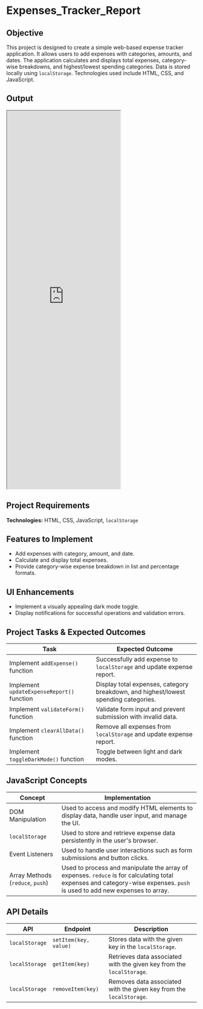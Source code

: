 # Expenses_Tracker_Report

## Objective
This project is designed to create a simple web-based expense tracker application. It allows users to add expenses with categories, amounts, and dates. The application calculates and displays total expenses, category-wise breakdowns, and highest/lowest spending categories. Data is stored locally using `localStorage`. Technologies used include HTML, CSS, and JavaScript.

## Output
<iframe src="https://niat-web.github.io/Expenses_Tracker_Report/" height="1000" width="300" title="Expenses_Tracker_Report"></iframe>

## Project Requirements
**Technologies:** HTML, CSS, JavaScript, `localStorage`

## Features to Implement
- Add expenses with category, amount, and date.
- Calculate and display total expenses.
- Provide category-wise expense breakdown in list and percentage formats.

## UI Enhancements
- Implement a visually appealing dark mode toggle.
- Display notifications for successful operations and validation errors.

## Project Tasks & Expected Outcomes
| Task | Expected Outcome |
|------|------------------|
| Implement `addExpense()` function | Successfully add expense to `localStorage` and update expense report. |
| Implement `updateExpenseReport()` function | Display total expenses, category breakdown, and highest/lowest spending categories. |
| Implement `validateForm()` function | Validate form input and prevent submission with invalid data. |
| Implement `clearAllData()` function | Remove all expenses from `localStorage` and update expense report. |
| Implement `toggleDarkMode()` function | Toggle between light and dark modes. |

## JavaScript Concepts
| Concept | Implementation |
|---------|----------------|
| DOM Manipulation | Used to access and modify HTML elements to display data, handle user input, and manage the UI. |
| `localStorage` | Used to store and retrieve expense data persistently in the user's browser. |
| Event Listeners | Used to handle user interactions such as form submissions and button clicks. |
| Array Methods (`reduce`, `push`) | Used to process and manipulate the array of expenses. `reduce` is for calculating total expenses and category-wise expenses. `push` is used to add new expenses to array. |

## API Details
| API | Endpoint | Description |
|-----|----------|-------------|
| `localStorage` | `setItem(key, value)` | Stores data with the given key in the `localStorage`. |
| `localStorage` | `getItem(key)` | Retrieves data associated with the given key from the `localStorage`. |
| `localStorage` | `removeItem(key)` | Removes data associated with the given key from the `localStorage`. |
